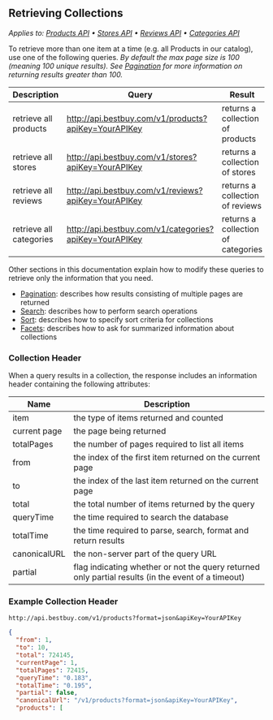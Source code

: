 ## Retrieving Collections

*Applies to: <a href="#">Products API</a> &#8226; <a href="#">Stores API</a> &#8226; <a href="#">Reviews API</a> &#8226; <a href="#">Categories API</a>*

To retrieve more than one item at a time (e.g. all Products in our catalog), use one of the following queries. *By default the max page size is 100 (meaning 100 unique results). See <a href="#">Pagination</a> for more information on returning results greater than 100.*

Description | Query | Result
------------|-------|-------
retrieve all products | http://api.bestbuy.com/v1/products?apiKey=YourAPIKey | returns a collection of products
retrieve all stores | http://api.bestbuy.com/v1/stores?apiKey=YourAPIKey | returns a collection of stores
retrieve all reviews | http://api.bestbuy.com/v1/reviews?apiKey=YourAPIKey | returns a collection of reviews
retrieve all categories | http://api.bestbuy.com/v1/categories?apiKey=YourAPIKey | returns a collection of categories

Other sections in this documentation explain how to modify these queries to retrieve only the information that you need.

+ <a href="#">Pagination</a>: describes how results consisting of multiple pages are returned
+ <a href="#">Search</a>: describes how to perform search operations
+ <a href="#">Sort</a>: describes how to specify sort criteria for collections
+ <a href="#">Facets</a>: describes how to ask for summarized information about collections

### Collection Header

When a query results in a collection, the response includes an information header containing the following attributes:

Name | Description
-----|------------
item | the type of items returned and counted
current page | the page being returned
totalPages | the number of pages required to list all items
from | the index of the first item returned on the current page
to | the index of the last item returned on the current page
total | the total number of items returned by the query
queryTime | the time required to search the database
totalTime | the time required to parse, search, format and return results
canonicalURL | the non-server part of the query URL
partial | flag indicating whether or not the query returned only partial results (in the event of a timeout)

### Example Collection Header

```text
http://api.bestbuy.com/v1/products?format=json&apiKey=YourAPIKey
```

```json
{
  "from": 1,
  "to": 10,
  "total": 724145,
  "currentPage": 1,
  "totalPages": 72415,
  "queryTime": "0.183",
  "totalTime": "0.195",
  "partial": false,
  "canonicalUrl": "/v1/products?format=json&apiKey=YourAPIKey",
  "products": [
```